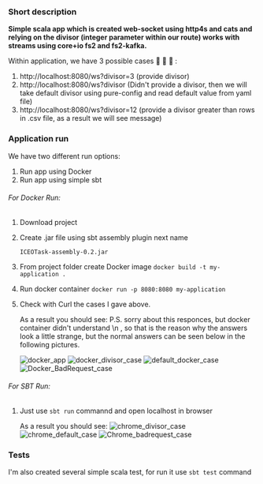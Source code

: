 ### Short description

**Simple scala app which is created web-socket using http4s and cats and relying on the divisor (integer parameter within our route) works with streams using core+io fs2 and fs2-kafka.**

Within application, we have 3 possible cases 🚀️ 🚀️ 🚀️ :

1. http://localhost:8080/ws?divisor=3 (provide divisor)
2. http://localhost:8080/ws?divisor (Didn't provide a divisor,
   then we will take default divisor using pure-config and read default value from yaml file)
3. http://localhost:8080/ws?divisor=12 (provide a divisor greater than rows in .csv file, as a result we will see message)

### Application run

We have two different run options:

1. Run app using Docker
2. Run app using simple sbt

###### For Docker Run:

1. Download project
2. Create .jar file using sbt assembly plugin next name

   ```
   ICEOTask-assembly-0.2.jar
   ```
3. From project folder create Docker image `docker build -t my-application .`
4. Run docker container `docker run -p 8080:8080 my-application`
5. Сheck with Curl the cases I gave above.
   
   As a result you should see:
   P.S. sorry about this responces, but docker container didn't understand \n , so that is the reason why the answers look a little strange, but the      normal answers can be seen below in the following pictures.
   
   ![docker_app](https://user-images.githubusercontent.com/73239084/232798122-8bb32865-a59b-4a26-b043-bd457083f65b.jpg)
   ![docker_divisor_case](https://user-images.githubusercontent.com/73239084/232798347-aaa46e1f-c6e0-4de5-8790-203d5d5ea73c.jpg)
   ![default_docker_case](https://user-images.githubusercontent.com/73239084/232798429-2c177021-ff99-4885-8fa5-a2f696a99187.jpg)
   ![Docker_BadRequest_case](https://user-images.githubusercontent.com/73239084/232798488-36b7a90e-52fb-4d0c-82de-b7eb49871e50.jpg)

   
###### For SBT Run:

1. Just use `sbt run` commannd and open localhost in browser

   As a result you should see:
   ![chrome_divisor_case](https://user-images.githubusercontent.com/73239084/232800242-42698ff1-6555-40fb-8465-e33d49af7906.jpg)
   ![chrome_default_case](https://user-images.githubusercontent.com/73239084/232800538-a270cdb4-e908-4889-8c4e-e1a76da36ab4.jpg)
   ![Chrome_badrequest_case](https://user-images.githubusercontent.com/73239084/232800613-8b5fdb7a-00cf-4ad6-a573-458ce82b7b71.jpg)

### Tests

I'm also created several simple scala test, for run it use `sbt test` command
